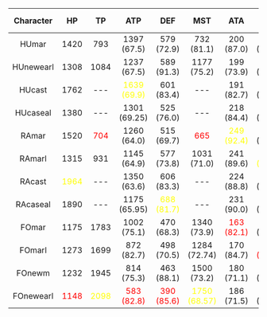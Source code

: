 


|**Character**|**HP**|**TP**|**ATP**|**DEF**|**MST**|**ATA**|**EVP**|**LCK**|**MAX TP**|
|:---:|:---:|:---:|:---:|:---:|:---:|:---:|:---:|:---:|:---:|
|HUmar	 | 1420	|793	|1397 (67.5)	|579 (72.9)|	732 (81.1)	|200 (87.0)|	756 (90.2)|	100|	15|
|HUnewearl  |1308	|1084	|1237 (67.5)	|589 (91.3)|	1177 (75.2)	|199 (73.9)|	811 (82.1)|	100|	20|
|HUcast	 | 1762	|---	|<span style="color:yellow">1639 (69.9)</span>	|601 (83.4)|	---	        |191 (82.7)|	660 (88.6)|	100|	---|
|HUcaseal	 | 1380	|---	|1301 (69.25)	|525 (76.0)|	---	        |218 (84.4)|	877 (88.6)|	100|	---|
|RAmar	 | 1520	|<span style="color:red">704</span>	|1260 (64.0)	|515 (69.7)|	<span style="color:red">665</span>	        |<span style="color:yellow">249 (92.4)</span>|	715 (89.4)|	100|	15|
|RAmarl	 | 1315	|931	|1145 (64.9)	|577 (73.8)|	1031 (71.0) |241 (89.6)|	<span style="color:yellow">900 (88.7)</span>|	100|	20|
|RAcast	 | <span style="color:yellow">1964</span>	|---	|1350 (63.6)	|606 (83.3)|	---	        |224 (88.8)|	699 (89.6)|	100|	---|
|RAcaseal	 | 1890	|---	|1175 (65.95)	|<span style="color:yellow">688 (81.7)</span>|	---	        |231 (90.0)|    787 (90.6)|	100|	---|
|FOmar	 | 1175	|1783	|1002 (75.1)	|470 (68.3)|	1340 (73.9)	|<span style="color:red">163 (82.1)</span>|	651 (84.6)|	100|	30|
|FOmarl	 | 1273	|1699	|872 (82.7)	    |498 (70.5)|	1284 (72.74)|170 (84.7)|	<span style="color:red">588 (87.2)</span>|	100|	30|
|FOnewm  |1232	|1945	|814 (75.3)	    |463 (88.1)|	1500 (73.2)	|180 (71.1)|	679 (78.2)|	100|	30|
|FOnewearl  |<span style="color:red">1148</span>	|<span style="color:yellow">2098</span>	|<span style="color:red">583 (82.8)</span>	    |<span style="color:red">390 (85.6)</span>|<span style="color:yellow">1750 (68.57)</span>|186 (71.5)|	883 (83.2)|	100|	30|